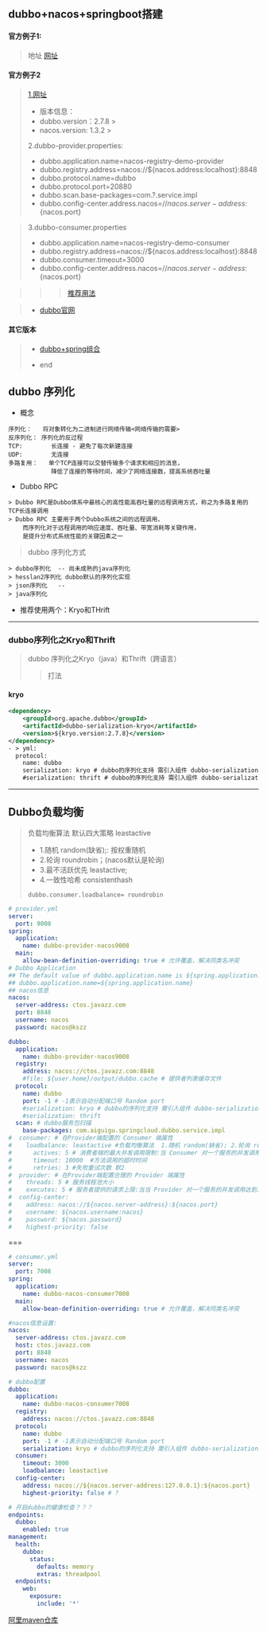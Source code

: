 ## dubbo+nacos+springboot搭建

#### 官方例子1: 
> 地址 [网址](https://github.com/apache/dubbo-spring-boot-project/blob/master/dubbo-spring-boot-samples/registry-samples/pom.xml)
#### 官方例子2
> [1.网址](https://github.com/apache/dubbo-samples/tree/master/dubbo-samples-nacos)
> - 版本信息：
> - dubbo.version：2.7.8 >
> - nacos.version: 1.3.2 >
>
> 2.dubbo-provider.properties:
> - dubbo.application.name=nacos-registry-demo-provider
> - dubbo.registry.address=nacos://${nacos.address:localhost}:8848
> - dubbo.protocol.name=dubbo
> - dubbo.protocol.port=20880 
> - dubbo.scan.base-packages=com.?.service.impl
> - dubbo.config-center.address.nacos=//${nacos.server-address}:${nacos.port}
 
> 3.dubbo-consumer.properties
 > - dubbo.application.name=nacos-registry-demo-consumer
 > - dubbo.registry.address=nacos://${nacos.address:localhost}:8848
 > - dubbo.consumer.timeout=3000
 > - dubbo.config-center.address.nacos=//${nacos.server-address}:${nacos.port}
 
>>> [推荐用法](http://dubbo.apache.org/zh-cn/docs/2.7/user/recommend/)

> - [dubbo官网](http://dubbo.apache.org/zh-cn/docs/2.7/user/configuration/annotation/)

#### 其它版本
> - [dubbo+spring组合](https://github.com/apache/dubbo-samples)
>
> - end

## dubbo 序列化
- 概念
```  
序列化：   将对象转化为二进制进行网络传输<网络传输的需要>
反序列化： 序列化的反过程
TCP:        长连接 - 避免了每次新建连接
UDP:        无连接
多路复用：   单个TCP连接可以交替传输多个请求和相应的消息，
            降低了连接的等待时间，减少了网络连接数，提高系统吞吐量
```
- Dubbo RPC
```
> Dubbo RPC是Dubbo体系中最核心的高性能高吞吐量的远程调用方式，称之为多路复用的TCP长连接调用
> Dubbo RPC 主要用于两个Dubbo系统之间的远程调用，
    而序列化对于远程调用的响应速度、吞吐量、带宽消耗等关键作用，
    是提升分布式系统性能的关键因素之一
```
> dubbo 序列化方式
``` 
> dubbo序列化  -- 尚未成熟的java序列化
> hesslan2序列化 dubbo默认的序列化实现
> json序列化   -- 
> java序列化
```
- 推荐使用两个：Kryo和THrift
--- 
### dubbo序列化之Kryo和Thrift
> dubbo 序列化之Kryo（java）和Thrift（跨语言）
> > 打法

#### kryo
``` xml
<dependency>
    <groupId>org.apache.dubbo</groupId>
    <artifactId>dubbo-serialization-kryo</artifactId>
    <version>${kryo.version:2.7.8}</version>
</dependency>
- > yml:
  protocol:
    name: dubbo
    serialization: kryo # dubbo的序列化支持 需引入组件 dubbo-serialization-kryo(provider和consumer)
    #serialization: thrift # dubbo的序列化支持 需引入组件 dubbo-serialization-thrift
```
---
## Dubbo负载均衡
> 负载均衡算法  默认四大策略 leastactive  
> - 1.随机 random(缺省);: 按权重随机
> - 2.轮询 roundrobin；(nacos默认是轮询)
> - 3.最不活跃优先 leastactive; 
> - 4.一致性哈希 consistenthash
> ``` properties
> dubbo.consumer.loadbalance= roundrobin
> ```


```yaml
# provider.yml
server:
  port: 9008
spring:
  application:
    name: dubbo-provider-nacos9008
  main:
    allow-bean-definition-overriding: true # 允许覆盖，解决同类名冲突
# Dubbo Application
## The default value of dubbo.application.name is ${spring.application.name}
## dubbo.application.name=${spring.application.name}
## nacos信息
nacos:
  server-address: ctos.javazz.com
  port: 8848
  username: nacos
  password: nacos@kszz

dubbo:
  application:
    name: dubbo-provider-nacos9008
  registry:
    address: nacos://ctos.javazz.com:8848
    #file: ${user.home}/output/dubbo.cache # 提供者列表缓存文件
  protocol:
    name: dubbo
    port: -1 # -1表示自动分配端口号 Random port
    #serialization: kryo # dubbo的序列化支持 需引入组件 dubbo-serialization-kryo(provider和consumer)
    #serialization: thrift
  scan: # dubbo服务包扫描
    base-packages: com.aiguigu.springcloud.dubbo.service.impl
#  consumer: # 在Provider端配置的 Consumer 端属性
#    loadbalance: leastactive #负载均衡算法  1.随机 random(缺省); 2.轮询 roundrobin; 3.最不活跃优先 leastactive; 4.一致性哈希 consistenthash
#      actives: 5 # 消费者端的最大并发调用限制:当 Consumer 对一个服务的并发调用到上限后，新调用会阻塞直到超时
#      timeout: 10000  #方法调用的超时时间
#      retries: 3 #失败重试次数 默2
#  provider: # 在Provider端配置合理的 Provider 端属性
#    threads: 5 # 服务线程池大小
#    executes: 5 # 服务者提供的请求上限:当当 Provider 对一个服务的并发调用达到上限后，新调用会阻塞，此时 Consumer 可能会超时；
#  config-center:
#    address: nacos://${nacos.server-address}:${nacos.port}
#    username: ${nacos.username:nacos}
#    password: ${nacos.password}
#    highest-priority: false

```


===

```yaml
# consumer.yml
server:
  port: 7008
spring:
  application:
    name: dubbo-nacos-consumer7008
  main:
    allow-bean-definition-overriding: true # 允许覆盖，解决同类名冲突

#nacos信息设置:
nacos:
  server-address: ctos.javazz.com
  host: ctos.javazz.com
  port: 8848
  username: nacos
  password: nacos@kszz

# dubbo配置
dubbo:
  application:
    name: dubbo-nacos-consumer7008
  registry:
    address: nacos://ctos.javazz.com:8848
  protocol:
    name: dubbo
    port: -1 # -1表示自动分配端口号 Random port
    serialization: kryo # dubbo的序列化支持 需引入组件 dubbo-serialization-kryo(provider和consumer)
  consumer:
    timeout: 3000
    loadbalance: leastactive
  config-center:
    address: nacos://${nacos.server-address:127.0.0.1}:${nacos.port}
    highest-priority: false # ?

# 开启dubbo的健康检查？？？
endpoints:
  dubbo:
    enabled: true
management:
  health:
    dubbo:
      status:
        defaults: memory
        extras: threadpool
  endpoints:
    web:
      exposure:
        include: '*'
```

[阿里maven仓库](https://maven.aliyun.com/)